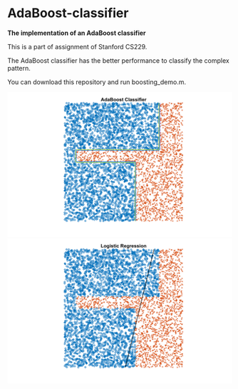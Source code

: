 # AdaBoost-classifier

**The implementation of an AdaBoost classifier**

This is a part of assignment of Stanford CS229.

The AdaBoost classifier has the better performance to classify the complex pattern.

You can download this repository and run boosting_demo.m.


<img src="https://github.com/hsihsun/AdaBoost-Classifier/blob/master/Result/AdaBoost_Classifier.png"  />
<img src="https://github.com/hsihsun/AdaBoost-Classifier/blob/master/Result/Logistic_Regression.png"  /> 

